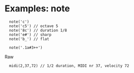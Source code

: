 # Examples: note

      note('c') 
      note('c5') // octave 5
      note('8c') // duration 1/8
      note('e#') // sharp
      note('b_') // flat

      note('.1a#3++')

Raw

      midi(2,37,72) // 1/2 duration, MIDI nr 37, velocity 72  
